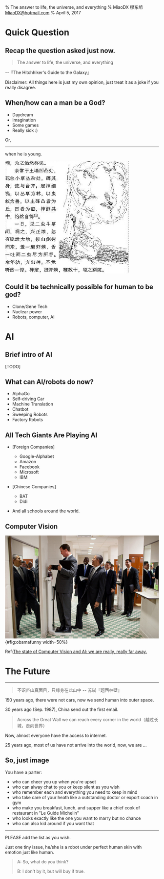 % The answer to life, the universe, and everything
% MiaoDX 缪东旭 MiaoDX@hotmail.com
% April 5, 2017

# Quick Question

## Recap the question asked just now.

>The answer to life, the universe, and everything
>
--『The Hitchhiker's Guide to the Galaxy』

Disclaimer: All things here is just my own opinion, just treat it as a joke if you really disagree.

## When/how can a man be a God?

* Daydream
* Imagination
* Some games
* Really sick :)

Or, 

---

when he is young.

![『童趣』-- 沈复](pics/child.jpg)

## Could it be technically possible for human to be god?

* Clone/Gene Tech
* Nuclear power
* Robots, computer, AI


# AI

## Brief intro of AI

[TODO]

## What can AI/robots do now?

* AlphaGo
* Self-driving Car
* Machine Translation
* Chatbot
* Sweeping Robots
* Factory Robots

## All Tech Giants Are Playing AI

* [Foreign Companies]
    - Google-Alphabet
    - Amazon
    - Facebook
    - Microsoft
    - IBM

* [Chinese Companies]
    - BAT
    - Didi

* And all schools around the world.

## Computer Vision

![Far away from AI](pics/obamafunny.jpg){#fig:obamafunny width=50%}

Ref:[The state of Computer Vision and AI: we are really, really far away.](https://karpathy.github.io/2012/10/22/state-of-computer-vision/)


# The Future

---

>不识庐山真面目，只缘身在此山中
> -- 苏轼『题西林壁』

150 years ago, there were not cars, now we send human into outer space.

30 years ago (Sep. 1987), China send out the first email.

>Across the Great Wall we can reach every corner in the world（越过长城，走向世界）

Now, almost everyone have the access to internet.

25 years ago, most of us have not arrive into the world, now, we are ... 

## So, just image

You have a parter:

* who can cheer you up when you're upset
* who can alway chat to you or keep silent as you wish
* who remember each and everything you need to keep in mind
* who take care of your heath like a outstanding doctor or export coach in gym
* who make you breakfast, lunch, and supper like a chief cook of restaurant in "Le Guide Michelin"
* who looks exactly like the one you want to marry but no chance
* who can also kid around if you want that

---

PLEASE add the list as you wish.

Just one tiny issue, he/she is a robot under perfect human skin with emotion just like human.

>A: So, what do you think?
>
>B: I don't by it, but will buy if true.